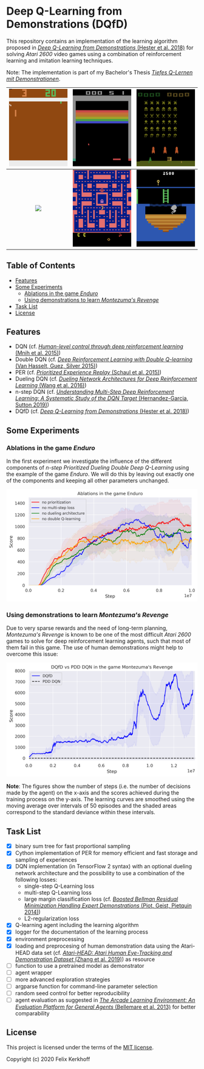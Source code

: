 # Deep Q-Learning from Demonstrations (DQfD)
This repository contains an implementation of the learning algorithm proposed in [*Deep Q-Learning from Demonstrations* (Hester et al. 2018)](https://arxiv.org/pdf/1704.03732.pdf) for solving *Atari 2600* video games using a combination of reinforcement learning and imitation learning techniques.

Note: The implementation is part of my Bachelor's Thesis [*Tiefes Q-Lernen mit Demonstrationen*](https://ins.uni-bonn.de/media/public/publication-media/BA_Skript_Felix_Kerkhoff.pdf).


| ![](figures/pong_score_21.gif) | ![](figures/breakout_score_851.gif) | ![](figures/spaceinvaders_score_2395.gif) |
| :---: | :---: | :---: |
| ![](figures/enduro_score_1815.gif) | ![](figures/mspacman_score_10391.gif) | ![](figures/montezuma_score_8000.gif)|

<!--| :---: | :---: | -->


## Table of Contents
* [Features](#features)
* [Some Experiments](#experiments)
    * [Ablations in the game *Enduro*](#enduroexp)
    * [Using demonstrations to learn *Montezuma's Revenge*](#montezumaexp)
* [Task List](#todo)
* [License](#license)

## Features <a name="features"></a>
* DQN (cf. [*Human-level control through deep reinforcement learning* (Mnih et al. 2015)](http://klab.tch.harvard.edu/academia/classes/BAI/pdfs/MnihEtAlHassibis15NatureControlDeepRL.pdf))
* Double DQN (cf. [*Deep Reinforcement Learning with Double Q-learning* (Van Hasselt, Guez, Silver 2015)](https://arxiv.org/pdf/1509.06461.pdf))
* PER (cf. [*Prioritized Experience Replay* (Schaul et al. 2015)](https://arxiv.org/pdf/1511.05952.pdf))
* Dueling DQN (cf. [*Dueling Network Architectures for Deep Reinforcement Learning* (Wang et al. 2016)](http://proceedings.mlr.press/v48/wangf16.pdf))
* n-step DQN (cf. [*Understanding Multi-Step Deep Reinforcement Learning: A Systematic Study of the DQN Target* (Hernandez-Garcia, Sutton 2019)](https://arxiv.org/pdf/1901.07510.pdf))
* DQfD (cf. [*Deep Q-Learning from Demonstrations* (Hester et al. 2018)](https://arxiv.org/pdf/1704.03732.pdf))

<!--## Instructions <a name="instructions"></a>
* [Instructions](#instructions)
    * [Dependencies](#dependencies)
    * [Installation](#installation)
    * [Usage](#usage)

### Dependencies <a name="dependencies"></a>
* Python 3
* Tensorflow 2
* gym

### Installation <a name="installation"></a>
...

### Usage <a name="usage"></a>
... -->

## Some Experiments <a name="experiments"></a>
### Ablations in the game *Enduro* <a name="enduroexp"></a>
In the first experiment we investigate the influence of the different components of *n-step Prioritized Dueling Double Deep Q-Learning* using the example of the game *Enduro*. We will do this by leaving out exactly one of the components and keeping all other parameters unchanged.

![](figures/enduro_ablations.png)

### Using demonstrations to learn *Montezuma's Revenge* <a name="montezumaexp"></a>
Due to very sparse rewards and the need of long-term planning, *Montezuma's Revenge* is known to be one of the most difficult *Atari 2600* games to solve for deep reinforcement learning agents, such that most of them fail in this game. The use of human demonstrations might help to overcome this issue:

![](figures/montezuma_dqfd.png)

**Note**: The figures show the number of steps (i.e. the number of decisions made by the agent) on the x-axis and the scores achieved during the training process on the y-axis. The learning curves are smoothed using the moving average over intervals of 50 episodes and the shaded areas correspond to the standard deviance within these intervals.

## Task List <a name="todo"></a>
* [x] binary sum tree for fast proportional sampling
* [x] Cython implementation of PER for memory efficient and fast storage and sampling of experiences
* [x] DQN implementation (in TensorFlow 2 syntax) with an optional dueling network architecture and the possibility to use a combination of the following losses:
    * single-step Q-Learning loss
    * multi-step Q-Learning loss
    * large margin classification loss (cf. [*Boosted Bellman Residual Minimization Handling Expert Demonstrations* (Piot, Geist, Pietquin 2014)](http://www.lifl.fr/~pietquin/pdf/ECML_2014_OPMGBP.pdf))
    * L2-regularization loss
* [x] Q-learning agent including the learning algorithm
* [x] logger for the documentation of the learning process
* [x] environment preprocessing
* [x] loading and preprocesing of human demonstration data using the Atari-HEAD data set (cf. [*Atari-HEAD: Atari Human Eye-Tracking and Demonstration Dataset* (Zhang et al. 2019)](https://arxiv.org/pdf/1903.06754.pdf)) as resource
* [ ] function to use a pretrained model as demonstrator
* [ ] agent wrapper
* [ ] more advanced exploration strategies
* [ ] argparse function for command-line parameter selection
* [ ] random seed control for better reproducibility
* [ ] agent evaluation as suggested in [*The Arcade Learning Environment: An Evaluation Platform for General Agents* (Bellemare et al. 2013)](https://arxiv.org/pdf/1207.4708.pdf) for better comparability

## License <a name="license"></a>
This project is licensed under the terms of the [MIT license](LICENSE.md).

Copyright (c) 2020 Felix Kerkhoff

